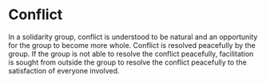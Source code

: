 # Conflict

In a solidarity group, conflict is understood to be natural and an opportunity for the group to become more whole. Conflict is resolved peacefully by the group. If the group is not able to resolve the conflict peacefully, facilitation is sought from outside the group to resolve the conflict peacefully to the satisfaction of everyone involved.